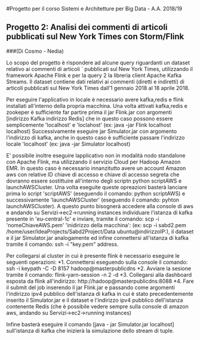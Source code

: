 #Progetto per il corso Sistemi e Architetture per Big Data - A.A. 2018/19
## Progetto 2: Analisi dei commenti di articoli pubblicati sul New York Times con Storm/Flink
###(Di Cosmo - Nedia)

Lo scopo del progetto è rispondere ad alcune query riguardanti un dataset relativo ai commenti di articoli `
pubblicati sul New York Times, utilizzando il framework Apache Flink e per la query 2 la libreria client Apache Kafka Streams.
Il dataset contiene dati relativi ai commenti (diretti e indiretti) di articoli pubblicati sul New York Times
dall’1 gennaio 2018 al 18 aprile 2018.

Per eseguire l'applicativo in locale è necessario avere kafka,redis e flink installati all'interno della propria macchina. Una volta attivati kafka,redis e zookeper è sufficiente far partire prima il jar Flink.jar con argomenti [indirizzo Kafka indirizzo Redis] che in questo caso possono essere semplicemente 'localhost' e 'loclahost' (ex: java -jar Flink localhost localhost)
Successivamente eseguire jar Simulator.jar con argomento l'indirizzo di kafka, anche in questo caso è sufficiente passare l'indirizzo locale 'localhost' (ex: java -jar Simulator localhost)

E' possibile inoltre eseguire lapplicativo non in modalità nodo standalone con Apache Flink, ma utilizzando il servizio Cloud per Hadoop Amazon EMR.
In questo caso è necessario innanzitutto avere un account Amazon aws con relative ID chiave di accesso e chiave di accesso segreta che dovranno essere sostittuire all'interno degli scriptn python scriptAWS e launchAWSCluster.
Una volta eseguite queste opreazioni basterà lanciare prima lo script 'scriptAWS' (eseguendo il comando: python scriptAWS) e successivamente 'launchAWSCluster' (eseguendo il comando: pyhton launchAWSCluster).
A questo punto bisognerà accedere alla console di aws e andando su Servizi->ec2->running instances individuare l'istanza di kafka presente in 'eu-central-1c' e inviare, tramite il comando: scp -i 'nomeChiaveAWS.pem' 'inidirizzo della macchina': (ex: scp -i sabd2.pem /home/user/IdeaProjects/Sabd2Project/Data ubuntu@indirizzoIP:), il dataset e il jar Simulator.jar analogamente ed infine connettersi all'istanza di kafka tramite il comando: ssh -i "key.pem" address.

Per collegarsi al cluster in cui è presente flink è necessario eseguire le seguenti operazioni:
	*1. Connettersi eseguendo sulla console il comando: ssh -i keypath -C -D 8157 hadoop@masterpublicdns 
	*2. Avviare la sesione tramite il comando: flink-yarn-session -n 2 -d
	*3. Collegarsi alla dashboard esposta da flink all'indirizzo: http://hadoop@masterpublicdns:8088 
	*4. Fare il submit del job inserendo il jar Flink.jar e passando come argomenti l'indirizzo ipv4 pubblico dell'istanza di kafka in cui è stato precedentemente inserito il Simulator.jar e il dataset e l'indirizzo ipv4 pubblico dell'istanza contenente Redis (che è possibile vedere sempre sulla console di amazon aws, andando su Servizi->ec2->running instances)

Infine basterà eseguire il comando [java - jar Simulator.jar localhost] sull'istanza di kafka che inizierà la simulazione dello stream di tuple.



